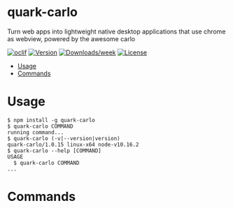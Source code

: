 quark-carlo
===========

Turn web apps into lightweight native desktop applications that use chrome as webview, powered by the awesome carlo

[![oclif](https://img.shields.io/badge/cli-oclif-brightgreen.svg)](https://oclif.io)
[![Version](https://img.shields.io/npm/v/quark-carlo.svg)](https://npmjs.org/package/quark-carlo)
[![Downloads/week](https://img.shields.io/npm/dw/quark-carlo.svg)](https://npmjs.org/package/quark-carlo)
[![License](https://img.shields.io/npm/l/quark-carlo.svg)](https://github.com/SiDevesh/quark-carlo/blob/master/package.json)

<!-- toc -->
* [Usage](#usage)
* [Commands](#commands)
<!-- tocstop -->
# Usage
<!-- usage -->
```sh-session
$ npm install -g quark-carlo
$ quark-carlo COMMAND
running command...
$ quark-carlo (-v|--version|version)
quark-carlo/1.0.15 linux-x64 node-v10.16.2
$ quark-carlo --help [COMMAND]
USAGE
  $ quark-carlo COMMAND
...
```
<!-- usagestop -->
# Commands
<!-- commands -->

<!-- commandsstop -->
